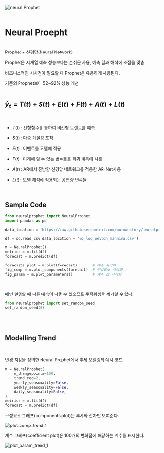 

![neural Prophet](https://user-images.githubusercontent.com/78081827/213059043-6a9ac67b-a252-46e5-b43f-ceb2c866635b.png)
<br><br>

# Neural Proepht

<br>
Prophet + 신경망(Neural Network)

Prophet은 시계열 예측 성능보다는 손쉬운 사용, 예측 결과 해석에 초점을 맞춤

비즈니스적인 시사점이 필요할 때 Prophet은 유용하게 사용된다.

기존의 Prophet보다 52~92% 성능 개선
<br><br>

## $\hat{y}_t = T(t) + S(t) + E(t) + F(t) + A(t) + L(t)$

<br>

- $T(t)$ : 선형함수를 통하여 비선형 트렌트를 예측<br>

- $S(t)$ : 다중 계절성 포착<br>

- $E(t)$ : 이벤트를 모델에 적용<br>

- $F(t)$ : 미래에 알 수 있는 변수들을 회귀 예측에 사용<br>

- $A(t)$ : AR에서 전방향 신경망 네트워크를 적용한 AR-Net사용<br>

- $L(t)$ : 모델 해석에 적용되는 공변량 변수들<br>

<br>

## Sample Code

```python
from neuralprophet import NeuralProphet
import pandas as pd

data_location = "https://raw.githubusercontent.com/ourownstory/neuralprophet-data/main/datasets/"

df = pd.read_csv(data_location + 'wp_log_peyton_manning.csv')

m = NeuralProphet()
metrics = m.fit(df)
forecast = m.predict(df)

forecasts_plot = m.plot(forecast)       # 예측 시각화
fig_comp = m.plot_components(forecast)  # 구성요소 시각화
fig_param = m.plot_parameters()         # 계수 값 시각화
```
<br>

매번 실행할 때 다른 예측이 나올 수 있으므로 무작위성을 제거할 수 있다.

```python
from neuralprophet import set_random_seed 
set_random_seed(0)
```
<br><br>

## Modelling Trend
<br>

변경 지점을 정의한 Neural Prophet에서 추세 모델링의 예시 코드

```python
m = NeuralProphet(
    n_changepoints=100,
    trend_reg=2,
    yearly_seasonality=False,
    weekly_seasonality=False,
    daily_seasonality=False,
)
metrics = m.fit(df)
forecast = m.predict(df)
```

구성요소 그래프(components plot)는 추세와 잔차만 보여준다. 

![plot_comp_trend_1](https://user-images.githubusercontent.com/78081827/213064945-251968dc-001c-45c0-9fa4-44ca8b3657d4.png)

계수 그래프(coefficient plot)은 100개의 변화점에 해당하는 계수를 표시한다.

![plot_param_trend_1](https://user-images.githubusercontent.com/78081827/213066280-9d645931-23e7-4a35-b17e-6a62e0d127a9.png)






